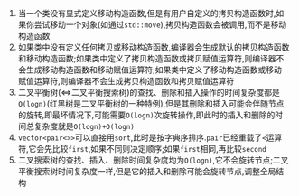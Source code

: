1. 当一个类没有显式定义移动构造函数,但是有用户自定义的拷贝构造函数时,如果你尝试移动一个对象(如通过`std::move`),拷贝构造函数会被调用,而不是移动构造函数
2. 如果类中没有定义任何拷贝或移动构造函数,编译器会生成默认的拷贝构造函数和移动构造函数;如果类中定义了拷贝构造函数或拷贝赋值运算符,则编译器不会生成移动构造函数和移动赋值运算符;如果类中定义了移动构造函数或移动赋值运算符,则编译器不会生成拷贝构造函数和拷贝赋值运算符
3. 二叉平衡树(<=>二叉平衡搜索树)的查找、删除和插入操作的时间复杂度都是`O(logn)`(红黑树是二叉平衡树的一种特例),但是其删除和插入可能会伴随节点的旋转,即最坏情况下,可能需要`O(logn)`次旋转操作,即此时的插入和删除的时间总复杂度就是`O(logn)+O(logn)`
4. `vector<pair<>>`可以直接用`sort`,此时是按字典序排序.`pair`已经重载了`<`运算符,它会先比较`first`,如果不同则决定顺序;如果`first`相同,再比较`second`
5. 二叉搜索树的查找、插入、删除时间复杂度均为`O(logn)`,它不会旋转节点;二叉平衡搜索树时间复杂度一样,但是它的插入和删除可能会旋转节点,调整全局结构